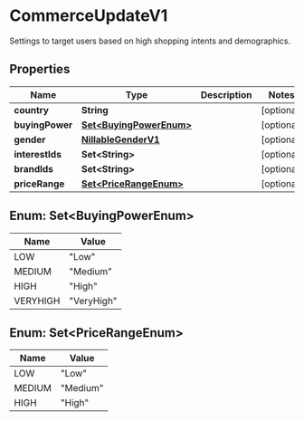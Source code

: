 

# CommerceUpdateV1

Settings to target users based on high shopping intents and demographics.

## Properties

Name | Type | Description | Notes
------------ | ------------- | ------------- | -------------
**country** | **String** |  |  [optional]
**buyingPower** | [**Set&lt;BuyingPowerEnum&gt;**](#Set&lt;BuyingPowerEnum&gt;) |  |  [optional]
**gender** | [**NillableGenderV1**](NillableGenderV1.md) |  |  [optional]
**interestIds** | **Set&lt;String&gt;** |  |  [optional]
**brandIds** | **Set&lt;String&gt;** |  |  [optional]
**priceRange** | [**Set&lt;PriceRangeEnum&gt;**](#Set&lt;PriceRangeEnum&gt;) |  |  [optional]



## Enum: Set&lt;BuyingPowerEnum&gt;

Name | Value
---- | -----
LOW | &quot;Low&quot;
MEDIUM | &quot;Medium&quot;
HIGH | &quot;High&quot;
VERYHIGH | &quot;VeryHigh&quot;



## Enum: Set&lt;PriceRangeEnum&gt;

Name | Value
---- | -----
LOW | &quot;Low&quot;
MEDIUM | &quot;Medium&quot;
HIGH | &quot;High&quot;



